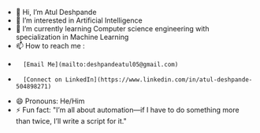 - 👋 Hi, I’m Atul Deshpande
- 👀 I’m interested in Artificial Intelligence
- 🌱 I’m currently learning Computer science engineering with specialization in Machine Learning
- 📫 How to reach me :
-       [Email Me](mailto:deshpandeatul05@gmail.com)
-       [Connect on LinkedIn](https://www.linkedin.com/in/atul-deshpande-504898271)
- 😄 Pronouns: He/Him
- ⚡ Fun fact: "I’m all about automation—if I have to do something more than twice, I’ll write a script for it."

<!---
AtulDeshpande09/AtulDeshpande09 is a ✨ special ✨ repository because its `README.md` (this file) appears on your GitHub profile.
You can click the Preview link to take a look at your changes.
--->
